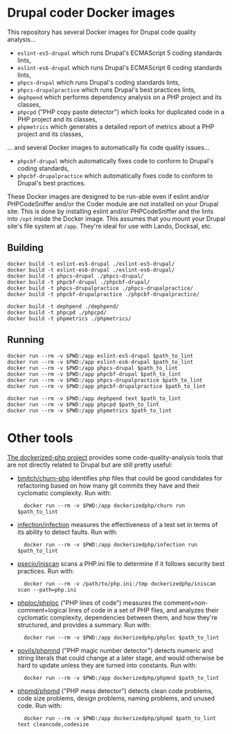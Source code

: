 # Drupal coder Docker images

This repository has several Docker images for Drupal code quality analysis...

* `eslint-es5-drupal` which runs Drupal's ECMAScript 5 coding standards lints,
* `eslint-es6-drupal` which runs Drupal's ECMAScript 6 coding standards lints,
* `phpcs-drupal` which runs Drupal's coding standards lints,
* `phpcs-drupalpractice` which runs Drupal's best practices lints,
* `dephpend` which performs dependency analysis on a PHP project and its classes,
* `phpcpd` ("PHP copy paste detector") which looks for duplicated code in a PHP project and its classes,
* `phpmetrics` which generates a detailed report of metrics about a PHP project and its classes,

... and several Docker images to automatically fix code quality issues...

* `phpcbf-drupal` which automatically fixes code to conform to Drupal's coding standards,
* `phpcbf-drupalpractice` which automatically fixes code to conform to Drupal's best practices.

These Docker images are designed to be run-able even if eslint and/or PHPCodeSniffer and/or the Coder module are not installed on your Drupal site. This is done by installing eslint and/or PHPCodeSniffer and the lints into `/opt` inside the Docker image. This assumes that you mount your Drupal site's file system at `/app`. They're ideal for use with Lando, Docksal, etc.

## Building

```
docker build -t eslint-es5-drupal ./eslint-es5-drupal/
docker build -t eslint-es6-drupal ./eslint-es6-drupal/
docker build -t phpcs-drupal ./phpcs-drupal/
docker build -t phpcbf-drupal ./phpcbf-drupal/
docker build -t phpcs-drupalpractice ./phpcs-drupalpractice/
docker build -t phpcbf-drupalpractice ./phpcbf-drupalpractice/

docker build -t dephpend ./dephpend/
docker build -t phpcpd ./phpcpd/
docker build -t phpmetrics ./phpmetrics/
```

## Running

```
docker run --rm -v $PWD:/app eslint-es5-drupal $path_to_lint
docker run --rm -v $PWD:/app eslint-es6-drupal $path_to_lint
docker run --rm -v $PWD:/app phpcs-drupal $path_to_lint
docker run --rm -v $PWD:/app phpcbf-drupal $path_to_lint
docker run --rm -v $PWD:/app phpcs-drupalpractice $path_to_lint
docker run --rm -v $PWD:/app phpcbf-drupalpractice $path_to_lint

docker run --rm -v $PWD:/app dephpend text $path_to_lint
docker run --rm -v $PWD:/app phpcpd $path_to_lint
docker run --rm -v $PWD:/app phpmetrics $path_to_lint
```

# Other tools

[The dockerized-php project](https://github.com/dockerized-php) provides some code-quality-analysis tools that are not directly related to Drupal but are still pretty useful:

* [bmitch/churn-php](https://packagist.org/packages/bmitch/churn-php) identifies php files that could be good candidates for refactoring based on how many git commits they have and their cyclomatic complexity. Run with:

        docker run --rm -v $PWD:/app dockerizedphp/churn run $path_to_lint

* [infection/infection](https://packagist.org/packages/infection/infection) measures the effectiveness of a test set in terms of its ability to detect faults. Run with:

        docker run --rm -v $PWD:/app dockerizedphp/infection run $path_to_lint

* [psecio/iniscan](https://packagist.org/packages/psecio/iniscan) scans a PHP.ini file to determine if it follows security best practices. Run with:

        docker run --rm -v /path/to/php.ini:/tmp dockerizedphp/iniscan scan --path=php.ini

* [phploc/phploc](https://packagist.org/packages/phploc/phploc) ("PHP lines of code") measures the comment+non-comment+logical lines of code in a set of PHP files, and analyzes their cyclomatic complexity, dependencies between them, and how they're structured, and provides a summary. Run with:

        docker run --rm -v $PWD:/app dockerizedphp/phploc $path_to_lint

* [povils/phpmnd](https://packagist.org/packages/povils/phpmnd) ("PHP magic number detector") detects numeric and string literals that could change at a later stage, and would otherwise be hard to update unless they are turned into constants. Run with:

        docker run --rm -v $PWD:/app dockerizedphp/phpmnd $path_to_lint

* [phpmd/phpmd](https://packagist.org/packages/phpmd/phpmd) ("PHP mess detector") detects clean code problems, code size problems, design problems, naming problems, and unused code. Run with:

        docker run --rm -v $PWD:/app dockerizedphp/phpmd $path_to_lint text cleancode,codesize
